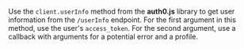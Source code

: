 Use the `client.userInfo` method from the **auth0.js** library to get user information from the `/userInfo` endpoint. 
For the first argument in this method, use the user's `access_token`.
For the second argument, use a callback with arguments for a potential error and a profile. 
